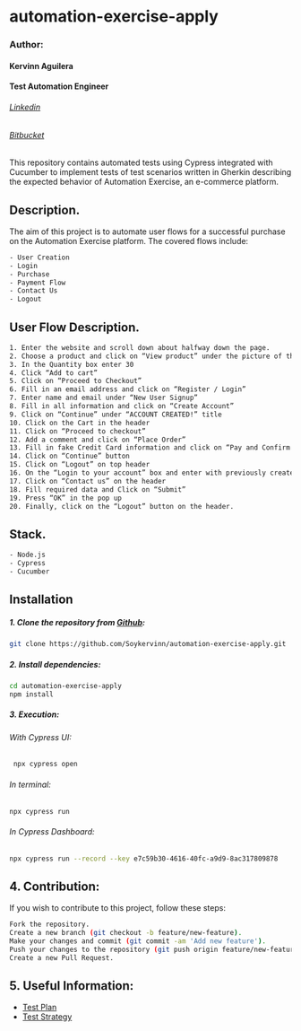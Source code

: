 # automation-exercise-apply
### Author:
#### Kervinn Aguilera
#### Test Automation Engineer
###### [Linkedin](https://www.linkedin.com/in/kervinn/)
###### [Bitbucket](https://bitbucket.org/kervinnaguilera/workspace/overview/)

This repository contains automated tests using Cypress integrated with Cucumber to implement tests of test scenarios written in Gherkin describing the expected behavior of Automation Exercise, an e-commerce platform.

## Description.

The aim of this project is to automate user flows for a successful purchase on the Automation Exercise platform. The covered flows include:
```bash
- User Creation
- Login
- Purchase
- Payment Flow
- Contact Us
- Logout
```
## User Flow Description.
```bash
1. Enter the website and scroll down about halfway down the page.
2. Choose a product and click on “View product” under the picture of the product.
3. In the Quantity box enter 30
4. Click “Add to cart”
5. Click on “Proceed to Checkout”
6. Fill in an email address and click on “Register / Login”
7. Enter name and email under “New User Signup”
8. Fill in all information and click on “Create Account”
9. Click on “Continue” under “ACCOUNT CREATED!” title
10. Click on the Cart in the header
11. Click on “Proceed to checkout”
12. Add a comment and click on “Place Order”
13. Fill in fake Credit Card information and click on “Pay and Confirm Order”
14. Click on “Continue” button
15. Click on “Logout” on top header
16. On the “Login to your account” box and enter with previously created user
17. Click on “Contact us” on the header
18. Fill required data and Click on “Submit”
19. Press “OK” in the pop up
20. Finally, click on the “Logout” button on the header.
```
## Stack.
```bash
- Node.js
- Cypress
- Cucumber
```
## Installation
##### 1. Clone the repository from [Github](https://github.com/Soykervinn/automation-exercise-apply/tree/main):
```bash
git clone https://github.com/Soykervinn/automation-exercise-apply.git
```
##### 2. Install dependencies:
```bash
cd automation-exercise-apply
npm install
```
##### 3. Execution:
###### With Cypress UI:
```bash
 npx cypress open
```
###### In terminal:

```bash
npx cypress run
```
###### In Cypress Dashboard:

```bash
npx cypress run --record --key e7c59b30-4616-40fc-a9d9-8ac317809878
```
## 4. Contribution:
If you wish to contribute to this project, follow these steps:
```bash
Fork the repository.
Create a new branch (git checkout -b feature/new-feature).
Make your changes and commit (git commit -am 'Add new feature').
Push your changes to the repository (git push origin feature/new-feature).
Create a new Pull Request.
```
## 5. Useful Information:
- [Test Plan]([link_to_test_plan](https://github.com/Soykervinn/automation-exercise-apply/blob/main/test-plan.md))
- [Test Strategy]([link_to_test_strategy](https://github.com/Soykervinn/automation-exercise-apply/blob/main/test-strategy.md))
